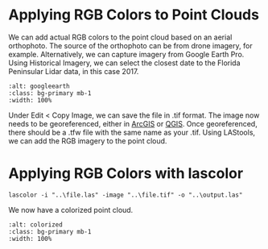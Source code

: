 # Applying RGB Colors to Point Clouds

We can add actual RGB colors to the point cloud based on an aerial orthophoto. The source of the orthophoto
can be from drone imagery, for example. Alternatively, we can capture imagery from Google Earth Pro. Using Historical Imagery, we can select the closest date to the Florida Peninsular Lidar data, in this case 2017.

```{image} /googleearth.png
:alt: googleearth
:class: bg-primary mb-1
:width: 100%
```

Under Edit < Copy Image, we can save the file in .tif format. The image now needs to be georeferenced, either
in [ArcGIS](https://pro.arcgis.com/en/pro-app/3.1/help/data/imagery/overview-of-georeferencing.htm) or [QGIS](https://docs.qgis.org/2.18/en/docs/training_manual/forestry/map_georeferencing.html). Once georeferenced,
there should be a .tfw file with the same name as your .tif. Using LAStools, we can add the RGB imagery
to the point cloud.

# Applying RGB Colors with lascolor

```
lascolor -i "..\file.las" -image "..\file.tif" -o "..\output.las"
```

We now have a colorized point cloud.

```{image} /colorized.png
:alt: colorized
:class: bg-primary mb-1
:width: 100%
```